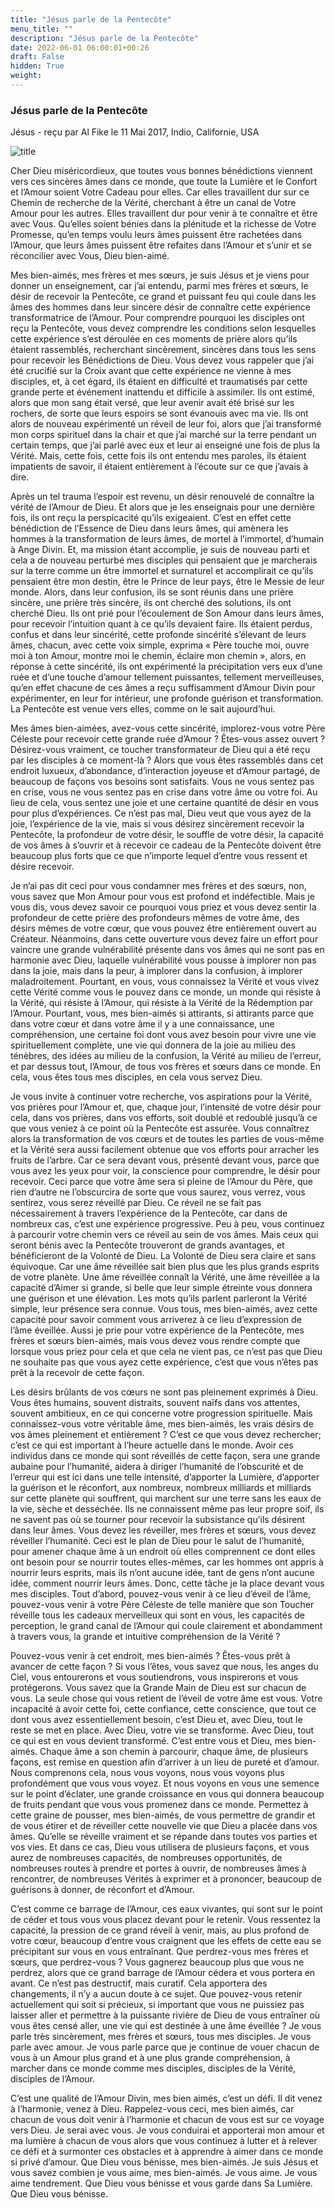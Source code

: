 ```yaml
---
title: "Jésus parle de la Pentecôte"
menu_title: ""
description: "Jésus parle de la Pentecôte"
date: 2022-06-01 06:00:01+00:26
draft: False
hidden: True
weight:
---
```

### Jésus parle de la Pentecôte

Jésus - reçu par Al Fike le 11 Mai 2017, Indio, Californie, USA

![title](/fr-contemporary-messages/fr-contemporary-messages-by-date-order/fr-contemporary-messages-2017/fr-2017-pentecost-and-mission-1.jpg)

Cher Dieu miséricordieux, que toutes vous bonnes bénédictions viennent vers ces sincères âmes dans ce monde, que toute la Lumière et le Confort et l’Amour soient Votre Cadeau pour elles. Car elles travaillent dur sur ce Chemin de recherche de la Vérité, cherchant à être un canal de Votre Amour pour les autres. Elles travaillent dur pour venir à te connaître et être avec Vous. Qu’elles soient bénies dans la plénitude et la richesse de Votre Promesse, qu’en temps voulu leurs âmes puissent être rachetées dans l’Amour, que leurs âmes puissent être refaites dans l’Amour et s’unir et se réconcilier avec Vous, Dieu bien-aimé.

Mes bien-aimés, mes frères et mes sœurs, je suis Jésus et je viens pour donner un enseignement, car j’ai entendu, parmi mes frères et sœurs, le désir de recevoir la Pentecôte, ce grand et puissant feu qui coule dans les âmes des hommes dans leur sincère désir de connaître cette expérience transformatrice de l’Amour. Pour comprendre pourquoi les disciples ont reçu la Pentecôte, vous devez comprendre les conditions selon lesquelles cette expérience s’est déroulée en ces moments de prière alors qu’ils étaient rassemblés, recherchant sincèrement, sincères dans tous les sens pour recevoir les Bénédictions de Dieu. Vous devez vous rappeler que j’ai été crucifié sur la Croix avant que cette expérience ne vienne à mes disciples, et, à cet égard, ils étaient en difficulté et traumatisés par cette grande perte et événement inattendu et difficile à assimiler. Ils ont estimé, alors que mon sang était versé, que leur avenir avait été brisé sur les rochers, de sorte que leurs espoirs se sont évanouis avec ma vie. Ils ont alors de nouveau expérimenté un réveil de leur foi, alors que j’ai transformé mon corps spirituel dans la chair et que j’ai marché sur la terre pendant un certain temps, que j’ai parlé avec eux et leur ai enseigné une fois de plus la Vérité. Mais, cette fois, cette fois ils ont entendu mes paroles, ils étaient impatients de savoir, il étaient entièrement à l’écoute sur ce que j’avais à dire.

Après un tel trauma l’espoir est revenu, un désir renouvelé de connaître la vérité de l’Amour de Dieu. Et alors que je les enseignais pour une dernière fois, ils ont reçu la perspicacité qu’ils exigeaient. C’est en effet cette bénédiction de l’Essence de Dieu dans leurs âmes, qui amènera les hommes à la transformation de leurs âmes, de mortel à l’immortel, d’humain à Ange Divin. Et, ma mission étant accomplie, je suis de nouveau parti et cela a de nouveau perturbé mes disciples qui pensaient que je marcherais sur la terre comme un être immortel et surnaturel et accomplirait ce qu’ils pensaient être mon destin, être le Prince de leur pays, être le Messie de leur monde. Alors, dans leur confusion, ils se sont réunis dans une prière sincère, une prière très sincère, ils ont cherché des solutions, ils ont cherché Dieu. Ils ont prié pour l’écoulement de Son Amour dans leurs âmes, pour recevoir l’intuition quant à ce qu’ils devaient faire. Ils étaient perdus, confus et dans leur sincérité, cette profonde sincérité s’élevant de leurs âmes, chacun, avec cette voix simple, exprima « Père touche moi, ouvre moi à ton Amour, montre moi le chemin, éclaire mon chemin », alors, en réponse à cette sincérité, ils ont expérimenté la précipitation vers eux d’une ruée et d’une touche d’amour tellement puissantes, tellement merveilleuses, qu’en effet chacune de ces âmes a reçu suffisamment d’Amour Divin pour expérimenter, en leur for intérieur, une profonde guérison et transformation. La Pentecôte est venue vers elles, comme on le sait aujourd’hui.

Mes âmes bien-aimées, avez-vous cette sincérité, implorez-vous votre Père Céleste pour recevoir cette grande ruée d’Amour ? Êtes-vous assez ouvert ? Désirez-vous vraiment, ce toucher transformateur de Dieu qui a été reçu par les disciples à ce moment-là ? Alors que vous êtes rassemblés dans cet endroit luxueux, d’abondance, d’interaction joyeuse et d’Amour partagé, de beaucoup de façons vos besoins sont satisfaits. Vous ne vous sentez pas en crise, vous ne vous sentez pas en crise dans votre âme ou votre foi. Au lieu de cela, vous sentez une joie et une certaine quantité de désir en vous pour plus d’expériences. Ce n’est pas mal, Dieu veut que vous ayez de la joie, l’expérience de la vie, mais si vous désirez sincèrement recevoir la Pentecôte, la profondeur de votre désir, le souffle de votre désir, la capacité de vos âmes à s’ouvrir et à recevoir ce cadeau de la Pentecôte doivent être beaucoup plus forts que ce que n’importe lequel d’entre vous ressent et désire recevoir.

Je n’ai pas dit ceci pour vous condamner mes frères et des sœurs, non, vous savez que Mon Amour pour vous est profond et indéfectible. Mais je vous dis, vous devez savoir ce pourquoi vous priez et vous devez sentir la profondeur de cette prière des profondeurs mêmes de votre âme, des désirs mêmes de votre cœur, que vous pouvez être entièrement ouvert au Créateur. Néanmoins, dans cette ouverture vous devez faire un effort pour vaincre une grande vulnérabilité présente dans vos âmes qui ne sont pas en harmonie avec Dieu, laquelle vulnérabilité vous pousse à implorer non pas dans la joie, mais dans la peur, à implorer dans la confusion, à implorer maladroitement. Pourtant, en vous, vous connaissez la Vérité et vous vivez cette Vérité comme vous le pouvez dans ce monde, un monde qui résiste à la Vérité, qui résiste à l’Amour, qui résiste à la Vérité de la Rédemption par l’Amour. Pourtant, vous, mes bien-aimés si attirants, si attirants parce que dans votre cœur et dans votre âme il y a une connaissance, une compréhension, une certaine foi dont vous avez besoin pour vivre une vie spirituellement complète, une vie qui donnera de la joie au milieu des ténèbres, des idées au milieu de la confusion, la Vérité au milieu de l’erreur, et par dessus tout, l’Amour, de tous vos frères et sœurs dans ce monde. En cela, vous êtes tous mes disciples, en cela vous servez Dieu.

Je vous invite à continuer votre recherche, vos aspirations pour la Vérité, vos prières pour l’Amour et, que, chaque jour, l’intensité de votre désir pour cela, dans vos prières, dans vos efforts, soit doublé et redoublé jusqu’à ce que vous veniez à ce point où la Pentecôte est assurée. Vous connaîtrez alors la transformation de vos cœurs et de toutes les parties de vous-même et la Vérité sera aussi facilement obtenue que vos efforts pour arracher les fruits de l’arbre. Car ce sera devant vous, présenté devant vous, parce que vous avez les yeux pour voir, la conscience pour comprendre, le désir pour recevoir. Ceci parce que votre âme sera si pleine de l’Amour du Père, que rien d’autre ne l’obscurcira de sorte que vous saurez, vous verrez, vous sentirez, vous serez réveillé par Dieu. Ce réveil ne se fait pas nécessairement à travers l’expérience de la Pentecôte, car dans de nombreux cas, c’est une expérience progressive. Peu à peu, vous continuez à parcourir votre chemin vers ce réveil au sein de vos âmes. Mais ceux qui seront bénis avec la Pentecôte trouveront de grands avantages, et bénéficieront de la Volonté de Dieu. La Volonté de Dieu sera claire et sans équivoque. Car une âme réveillée sait bien plus que les plus grands esprits de votre planète. Une âme réveillée connaît la Vérité, une âme réveillée a la capacité d’Aimer si grande, si belle que leur simple étreinte vous donnera une guérison et une élévation. Les mots qu’ils parlent parleront la Vérité simple, leur présence sera connue. Vous tous, mes bien-aimés, avez cette capacité pour savoir comment vous arriverez à ce lieu d’expression de l’âme éveillée. Aussi je prie pour votre expérience de la Pentecôte, mes frères et sœurs bien-aimés, mais vous devez vous rendre compte que lorsque vous priez pour cela et que cela ne vient pas, ce n’est pas que Dieu ne souhaite pas que vous ayez cette expérience, c’est que vous n’êtes pas prêt à la recevoir de cette façon.

Les désirs brûlants de vos cœurs ne sont pas pleinement exprimés à Dieu. Vous êtes humains, souvent distraits, souvent naïfs dans vos attentes, souvent ambitieux, en ce qui concerne votre progression spirituelle. Mais connaissez-vous votre véritable âme, mes bien-aimés, les vrais désirs de vos âmes pleinement et entièrement ? C’est ce que vous devez rechercher; c’est ce qui est important à l’heure actuelle dans le monde. Avoir ces individus dans ce monde qui sont réveillés de cette façon, sera une grande aubaine pour l’humanité, aidera à diriger l’humanité de l’obscurité et de l’erreur qui est ici dans une telle intensité, d’apporter la Lumière, d’apporter la guérison et le réconfort, aux nombreux, nombreux milliards et milliards sur cette planète qui souffrent, qui marchent sur une terre sans les eaux de la vie, sèche et desséchée. Ils ne connaissent même pas leur propre soif, ils ne savent pas où se tourner pour recevoir la subsistance qu’ils désirent dans leur âmes. Vous devez les réveiller, mes frères et sœurs, vous devez réveiller l’humanité. Ceci est le plan de Dieu pour le salut de l’humanité, pour amener chaque âme à un endroit où elles comprennent ce dont elles ont besoin pour se nourrir toutes elles-mêmes, car les hommes ont appris à nourrir leurs esprits, mais ils n’ont aucune idée, tant de gens n’ont aucune idée, comment nourrir leurs âmes. Donc, cette tâche je la place devant vous mes disciples. Tout d’abord, pouvez-vous venir à ce lieu d’éveil de l’âme, pouvez-vous venir à votre Père Céleste de telle manière que son Toucher réveille tous les cadeaux merveilleux qui sont en vous, les capacités de perception, le grand canal de l’Amour qui coule clairement et abondamment à travers vous, la grande et intuitive compréhension de la Vérité ?

Pouvez-vous venir à cet endroit, mes bien-aimés ? Êtes-vous prêt à avancer de cette façon ? Si vous l’êtes, vous savez que nous, les anges du Ciel, vous entourerons et vous soutiendrons, vous inspirerons et vous protégerons. Vous savez que la Grande Main de Dieu est sur chacun de vous. La seule chose qui vous retient de l’éveil de votre âme est vous. Votre incapacité à avoir cette foi, cette confiance, cette conscience, que tout ce dont vous avez essentiellement besoin, c’est Dieu et, avec Dieu, tout le reste se met en place. Avec Dieu, votre vie se transforme. Avec Dieu, tout ce qui est en vous devient transformé. C’est entre vous et Dieu, mes bien-aimés. Chaque âme a son chemin à parcourir, chaque âme, de plusieurs façons, est remise en question afin d’arriver à un lieu de pureté et d’amour. Nous comprenons cela, nous vous voyons, nous vous voyons plus profondément que vous vous voyez. Et nous voyons en vous une semence sur le point d’éclater, une grande croissance en vous qui donnera beaucoup de fruits pendant que vous vous promenez dans ce monde. Permettez à cette graine de pousser, mes bien-aimés, de vous permettre de grandir et de vous étirer et de réveiller cette nouvelle vie que Dieu a placée dans vos âmes. Qu’elle se réveille vraiment et se répande dans toutes vos parties et vos vies. Et dans ce cas, Dieu vous utilisera de plusieurs façons, et vous aurez de nombreuses capacités, de nombreuses opportunités, de nombreuses routes à prendre et portes à ouvrir, de nombreuses âmes à rencontrer, de nombreuses Vérités à exprimer et à prononcer, beaucoup de guérisons à donner, de réconfort et d’Amour.

C’est comme ce barrage de l’Amour, ces eaux vivantes, qui sont sur le point de céder et tous vous vous placez devant pour le retenir. Vous ressentez la capacité, la pression de ce grand réveil à venir, mais, au plus profond de votre cœur, beaucoup d’entre vous craignent que les effets de cette eau se précipitant sur vous en vous entraînant. Que perdrez-vous mes frères et sœurs, que perdrez-vous ? Vous gagnerez beaucoup plus que vous ne perdrez, alors que ce grand barrage de l’Amour cédera et vous portera en avant. Ce n’est pas destructif, mais curatif. Cela apportera des changements, il n’y a aucun doute à ce sujet. Que pouvez-vous retenir actuellement qui soit si précieux, si important que vous ne puissiez pas laisser aller et permettre à la puissante rivière de Dieu de vous entraîner où vous êtes censé aller, une vie qui est destinée à une âme éveillée ? Je vous parle très sincèrement, mes frères et sœurs, tous mes disciples. Je vous parle avec amour. Je vous parle parce que je continue de vouer chacun de vous à un Amour plus grand et à une plus grande compréhension, à marcher dans ce monde comme mes disciples, disciples de la Vérité, disciples de l’Amour.

C’est une qualité de l’Amour Divin, mes bien aimés, c’est un défi. Il dit venez à l’harmonie, venez à Dieu. Rappelez-vous ceci, mes bien aimés, car chacun de vous doit venir à l’harmonie et chacun de vous est sur ce voyage vers Dieu. Je serai avec vous. Je vous conduirai et apporterai mon amour et ma lumière à chacun de vous alors que vous continuez à lutter et à relever ce défi et à surmonter ces obstacles et à apprendre à aimer dans ce monde si privé d’amour. Que Dieu vous bénisse, mes bien-aimés. Je suis Jésus et vous savez combien je vous aime, mes bien-aimés. Je vous aime. Je vous aime tendrement. Que Dieu vous bénisse et vous garde dans Sa Lumière. Que Dieu vous bénisse.
